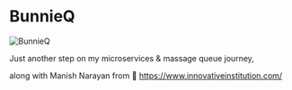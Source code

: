 # BunnieQ
![BunnieQ](https://user-images.githubusercontent.com/76516881/192760891-f039611c-b524-4e49-a78e-b04dbe56209c.png)

Just another step on my microservices & massage queue journey, 

along with Manish Narayan from 🌺 https://www.innovativeinstitution.com/ 
